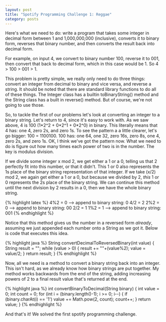 ```yaml
---
layout: post
title: "Spotify Programming Challenge 1: Reggae"
category: posts
---
```


Here's what we need to do: write a program that takes some integer in decimal form
between 1 and 1,000,000,000 (inclusive), converts it to binary form, reverses that binary
number, and then converts the result back into decimal form.

For example, on input 4, we convert to binary number 100, reverse it to 001, then convert 
that back to decimal form, which in this case would be 1. So 4 > 100 > 001 > 1.

This problem is pretty simple, we really only need to do three things: convert an integer
from decimal to binary and vice versa, and reverse a string. It should be noted that there
are standard library functions to do all of these things. The Integer class has a builtin
toBinaryString() method and the String class has a built in reverse() method. But of course,
we're not going to use those.

So, to tackle the first of our problems let's look at converting an integer to a binary string.
Let's return to 4, since it's easy to work with. As we saw above, 4 is 100 (1\*2^2 + 0\*2^1 + 0\*2^0) 
in binary. This literally means that 4 has: one 4, zero 2s, and zero 1s. To see the pattern a
a little clearer, let's go bigger: 100 = 1100100. 100 has: one 64, one 32, zero 16s, zero 8s, one 4,
zero 2s, and zero 1s. OK, I think we've got the pattern now. What we need to do is figure out how
many times each power of two is in the number. The key is modulus division.

If we divide some integer x mod 2, we get either a 1 or a 0, telling us that 2 perfectly fit into
this number, or that it didn't. This 1 or 0 also represents the 1s place of the binary string
representation of that integer.  If we take (x/2) mod 2, we again get either a 1 or a 0, but
because we divided by 2, _this_ 1 or 0 represents the 2s place of the binary string. We can
continue this method until the next division by 2 results in a 0, then we have the whole
binary string. 

{% highlight latex %}
	4%2 = 0 --> append to binary string: 0
	4/2 = 2
	2%2 = 0 --> append to binary string: 00
	2/2 = 1
	1%2 = 1 --> append to binary string: 001
{% endhighlight %}

Notice that this method gives us the number in a reversed form _already_, assuming we
just appended each number onto a String as we got it. Below is code that executes this
idea.

{% highlight java %}
String convertDecimalToReversedBinary(int value) {
	String result = "";
	while (value > 0) {
		result += ""+(value%2);
		value = value/2;
	}
	return result;
}
{% endhighlight %}

Now, all we need is a method to convert a binary string back into an integer. This isn't
hard, as we already know how binary strings are put together. My method works backwards
from the end of the string, adding increasing powers of 2 to a final result value that's
returned at the end.

{% highlight java %}
int convertBinaryToDecimal(String binary) {
	int value = 0;
	int count = 0;
	for (int i = (binary.length()-1); i >= 0; i--) {
		if (binary.charAt(i) == '1')
			value += Math.pow(2, count);
		count++;
	}
	return value;
}
{% endhighlight %}

And that's it! We solved the first spotify programming challenge.
	

